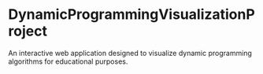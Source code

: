 # DynamicProgrammingVisualizationProject
An interactive web application designed to visualize dynamic programming algorithms for educational purposes.
